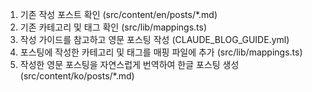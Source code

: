 1. 기존 작성 포스트 확인 (src/content/en/posts/*.md)
2. 기존 카테고리 및 태그 확인 (src/lib/mappings.ts)
3. 작성 가이드를 참고하고 영문 포스팅 작성 (CLAUDE_BLOG_GUIDE.yml)
4. 포스팅에 작성한 카테고리 및 태그를 매핑 파일에 추가 (src/lib/mappings.ts)
5. 작성한 영문 포스팅을 자연스럽게 번역하여 한글 포스팅 생성 (src/content/ko/posts/*.md)